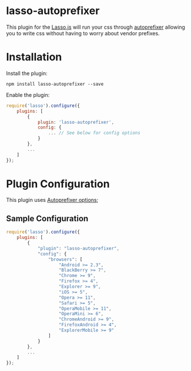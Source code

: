 lasso-autoprefixer
==================
This plugin for the [Lasso.js](https://github.com/lasso-js/lasso) will run your css through [autoprefixer](https://github.com/postcss/autoprefixer-core) allowing you to write css without having to worry about vendor prefixes.

# Installation

Install the plugin:

```
npm install lasso-autoprefixer --save
```

Enable the plugin:

```javascript
require('lasso').configure({
    plugins: [
        {
            plugin: 'lasso-autoprefixer',
            config: {
                ... // See below for config options
            }
        },
        ...
    ]
});
```

# Plugin Configuration


This plugin uses [Autoprefixer options](https://github.com/postcss/autoprefixer-core#usage);


## Sample Configuration

```javascript
require('lasso').configure({
    plugins: [
        {
            "plugin": "lasso-autoprefixer",
            "config": {
                "browsers": [
                    "Android >= 2.3",
                    "BlackBerry >= 7",
                    "Chrome >= 9",
                    "Firefox >= 4",
                    "Explorer >= 9",
                    "iOS >= 5",
                    "Opera >= 11",
                    "Safari >= 5",
                    "OperaMobile >= 11",
                    "OperaMini >= 6",
                    "ChromeAndroid >= 9",
                    "FirefoxAndroid >= 4",
                    "ExplorerMobile >= 9"
                ]
            }
        },
        ...
    ]
});
```